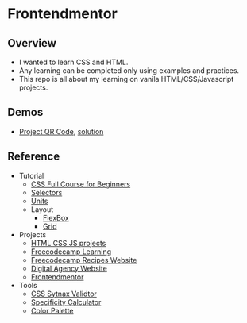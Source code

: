 # Frontendmentor

## Overview
- I wanted to learn CSS and HTML. 
- Any learning can be completed only using examples and practices.
- This repo is all about my learning on vanila HTML/CSS/Javascript projects.

## Demos
- [Project QR Code](https://www.frontendmentor.io/challenges/qr-code-component-iux_sIO_H), [solution](https://rahulkirangaddam.is-a.dev/frontendmentor/qrcode/solution/index.html)

## Reference
- Tutorial
    - [CSS Full Course for Beginners](https://www.youtube.com/watch?v=n4R2E7O-Ngo)
    - [Selectors](https://www.youtube.com/watch?v=l1mER1bV0N0)
    - [Units](https://www.youtube.com/watch?v=_ybQREu-NU0)
    - Layout
      - [FlexBox](https://www.youtube.comwatch?v=3YW65K6LcIA&t=738s)
      - [Grid](https://www.youtube.com/watch?v=0xMQfnTU6oo&t=3s)
- Projects
  - [HTML CSS JS projects](https://www.youtube.com/watch?v=EWv2jnhZErc)
  - [Freecodecamp Learning](https://www.youtube.com/watch?v=SR5GxoFhIAU)
  - [Freecodecamp Recipes Website](https://www.youtube.com/watch?v=-8LTPIJBGwQ)
  - [Digital Agency Website](https://www.youtube.com/watch?v=5J01tEPlF3A)
  - [Frontendmentor](https://www.frontendmentor.io/)
- Tools
  - [CSS Sytnax Validtor](https://jigsaw.w3.org/css-validator/)
  - [Specificity Calculator](https://specificity.keegan.st/)
  - [Color Palette](https://coolors.co/generate)